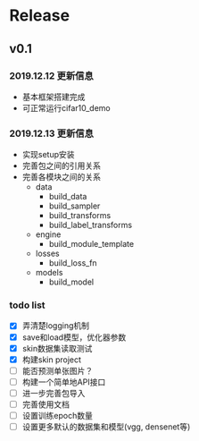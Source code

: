 
# Release

## v0.1

### 2019.12.12 更新信息
- 基本框架搭建完成
- 可正常运行cifar10_demo


### 2019.12.13 更新信息
- 实现setup安装
- 完善包之间的引用关系
- 完善各模块之间的关系
  - data
    - build_data
    - build_sampler
    - build_transforms
    - build_label_transforms
  - engine
    - build_module_template
  - losses
    - build_loss_fn
  - models
    - build_model

### todo list

- [x] 弄清楚logging机制
- [x] save和load模型，优化器参数
- [x] skin数据集读取测试
- [x] 构建skin project
- [ ] 能否预测单张图片？
- [ ] 构建一个简单地API接口
- [ ] 进一步完善包导入
- [ ] 完善使用文档
- [ ] 设置训练epoch数量
- [ ] 设置更多默认的数据集和模型(vgg, densenet等)